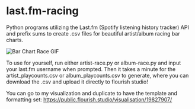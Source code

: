 # last.fm-racing
Python programs utilizing the Last.fm (Spotify listening history tracker) API and prefix sums to create .csv files for beautiful artist/album racing bar charts.

![Bar Chart Race GIF](/data/artist-race-demo.gif)

To use for yourself, run either artist-race.py or album-race.py and input your last.fm username when prompted. Then it takes a minute for the artist_playcounts.csv or album_playcounts.csv to generate, where you can download the .csv and upload it directly to flourish studio!

You can go to my visualization and duplicate to have the template and formatting set: https://public.flourish.studio/visualisation/19827907/
